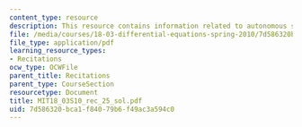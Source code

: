```yaml
---
content_type: resource
description: This resource contains information related to autonomous systems.
file: /media/courses/18-03-differential-equations-spring-2010/7d586320bca1f84079b6f49ac3a594c0_MIT18_03S10_rec_25_sol.pdf
file_type: application/pdf
learning_resource_types:
- Recitations
ocw_type: OCWFile
parent_title: Recitations
parent_type: CourseSection
resourcetype: Document
title: MIT18_03S10_rec_25_sol.pdf
uid: 7d586320-bca1-f840-79b6-f49ac3a594c0
---
```

